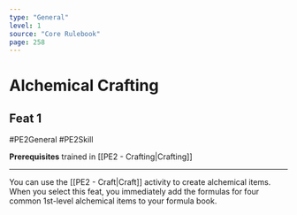 ```yaml
---
type: "General"
level: 1
source: "Core Rulebook"
page: 258
---
```

# Alchemical Crafting
## Feat 1
#PE2General #PE2Skill 

**Prerequisites** trained in [[PE2 - Crafting|Crafting]]

---
You can use the [[PE2 - Craft|Craft]] activity to create alchemical items. When you select this feat, you immediately add the formulas for four common 1st-level alchemical items to your formula book.
